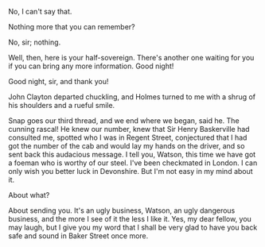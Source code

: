 No, I can't say that.

Nothing more that you can remember?

No, sir; nothing.

Well, then, here is your half-sovereign. There's another one waiting
for you if you can bring any more information. Good night!

Good night, sir, and thank you!

John Clayton departed chuckling, and Holmes turned to me with a shrug of
his shoulders and a rueful smile.

Snap goes our third thread, and we end where we began, said he.
The cunning rascal! He knew our number, knew that Sir Henry
Baskerville had consulted me, spotted who I was in Regent Street,
conjectured that I had got the number of the cab and would lay my hands
on the driver, and so sent back this audacious message. I tell you,
Watson, this time we have got a foeman who is worthy of our steel. I've
been checkmated in London. I can only wish you better luck in
Devonshire. But I'm not easy in my mind about it.

About what?

About sending you. It's an ugly business, Watson, an ugly dangerous
business, and the more I see of it the less I like it. Yes, my dear
fellow, you may laugh, but I give you my word that I shall be very glad
to have you back safe and sound in Baker Street once more.
